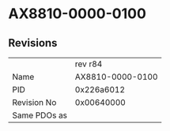 # AX8810-0000-0100

## Revisions
<table>
<tr>
<td></td>
<td>rev r84</td>
</tr>
<tr>
<td>Name</td>
<td>AX8810-0000-0100</td>
</tr>
<tr>
<td>PID</td>
<td>0x226a6012</td>
</tr>
<tr>
<td>Revision No</td>
<td>0x00640000</td>
</tr>
<tr>
<td>Same PDOs as</td>
<td></td>
</tr>
</table>

